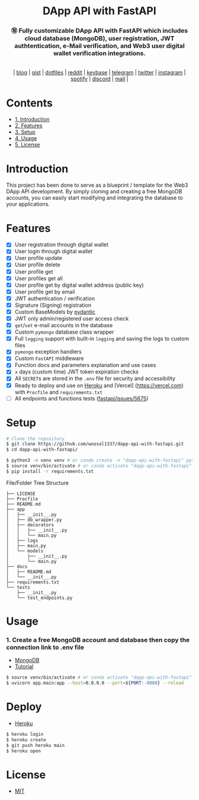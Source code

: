<div align="center">
    <h1>DApp API with FastAPI</h1>
    <h3>㊢ Fully customizable DApp API with FastAPI which includes cloud database (MongoDB), user registration, JWT authtentication, e-Mail verification, and Web3 user digital wallet verification integrations.</h3>
</div>

<br>

<div align="center">
	| 
    <a href="https://woosal.net">blog</a> | 
    <a href="https://gist.github.com/woosal1337">gist</a> | 
    <a href="https://github.com/woosal1337/dotfiles">dotfiles</a> |  
    <a href="https://www.reddit.com/user/woosal1337">reddit</a> | 
    <a href="https://keybase.io/woosal">keybase</a> | 
    <a href="https://t.me/woosal1337">telegram</a> |
    <a href="https://twitter.com/woosal1337">twitter</a> | 
    <a href="https://www.instagram.com/woosal1337/">instagram</a> |
    <a href="https://open.spotify.com/user/3pd70lv4jpyjbjxjfgysx3pzl">spotify</a> |
    <a href="https://discordapp.com/users/901937888688758785">discord</a> |
    <a href="mailto:me@woosal.net">mail</a> |
</div>

# Contents
- [1. Introduction](#introduction)
- [2. Features](#features)
- [3. Setup](#setup)
- [4. Usage](#usage)
- [5. License](#license)

# Introduction
This project has been done to serve as a blueprint / template for the Web3 DApp API 
development. By simply cloning and creating a free MongoDB accounts, you can easily
start modifying and integrating the database to your applications.

# Features
- [x] User registration through digital wallet
- [x] User login through digital wallet
- [x] User profile update
- [x] User profile delete
- [x] User profile get
- [x] User profiles get all
- [x] User profile get by digital wallet address (public key)
- [x] User profile get by email
- [x] JWT authentication / verification
- [x] Signature (Signing) registration
- [x] Custom BaseModels by [pydantic](https://pydantic-docs.helpmanual.io/)
- [x] JWT only admin/registered user access check
- [x] `get`/`set` e-mail accounts in the database
- [x] Custom `pymongo` database class wrapper
- [x] Full `logging` support with built-in `logging` and saving the logs to custom files
- [x] `pymongo` exception handlers
- [x] Custom `FastAPI` middleware
- [x] Function docs and parameters explanation and use cases
- [x] `x` days (custom time) JWT token expiration checks
- [x] All `SECRET`s are stored in the `.env` file for security and accessibility
- [x] Ready to deploy and use on [Heroku](https://heroku.com) and [Vercel]
  (https://vercel.com) with `Procfile` and `requirements.txt`
- [ ] All endpoints and functions tests ([fastapi/issues/5675](https://github.com/tiangolo/fastapi/issues/5675))

# Setup
```zsh
# Clone the repository
$ git clone https://github.com/woosal1337/dapp-api-with-fastapi.git
$ cd dapp-api-with-fastapi/

$ python3 -m venv venv # or conda create -n "dapp-api-with-fastapi" python=3.10
$ source venv/bin/activate # or conda activate "dapp-api-with-fastapi"
$ pip install -r requirements.txt
```

File/Folder Tree Structure
```
├── LICENSE
├── Procfile
├── README.md
├── app
│   ├── __init__.py
│   ├── db_wrapper.py
│   ├── decorators
│   │   ├── __init__.py
│   │   └── main.py
│   ├── logs
│   ├── main.py
│   └── models
│       ├── __init__.py
│       └── main.py
├── docs
│   ├── README.md
│   └── __init__.py
├── requirements.txt
└── tests
    ├── __init__.py
    └── test_endpoints.py
```

# Usage

### 1. Create a free MongoDB account and database then copy the connection link to .env file
- [MongoDB](https://www.mongodb.com/)
- [Tutorial](https://www.mongodb.com/basics/create-database)

```zsh
$ source venv/bin/activate # or conda activate "dapp-api-with-fastapi"
$ uvicorn app.main:app --host=0.0.0.0 --port=${PORT:-8000} --reload
```

# Deploy
- [Heroku](https://devcenter.heroku.com/articles/getting-started-with-python)
```zsh
$ heroku login
$ heroku create
$ git push heroku main
$ heroku open
```

# License
- [MIT](LICENSE)
